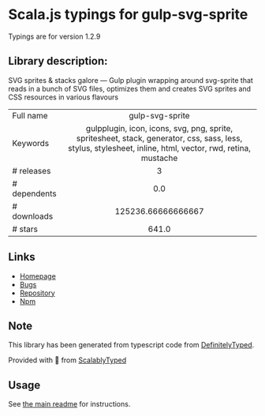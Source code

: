 
# Scala.js typings for gulp-svg-sprite

Typings are for version 1.2.9

## Library description:
SVG sprites & stacks galore — Gulp plugin wrapping around svg-sprite that reads in a bunch of SVG files, optimizes them and creates SVG sprites and CSS resources in various flavours

|                    |                 |
| ------------------ | :-------------: |
| Full name          | gulp-svg-sprite |
| Keywords           | gulpplugin, icon, icons, svg, png, sprite, spritesheet, stack, generator, css, sass, less, stylus, stylesheet, inline, html, vector, rwd, retina, mustache |
| # releases         | 3 |
| # dependents       | 0.0 |
| # downloads        | 125236.66666666667 |
| # stars            | 641.0 |

## Links
- [Homepage](https://github.com/jkphl/gulp-svg-sprite)
- [Bugs](https://github.com/jkphl/gulp-svg-sprite/issues)
- [Repository](https://github.com/jkphl/gulp-svg-sprite)
- [Npm](https://www.npmjs.com/package/gulp-svg-sprite)
    


## Note
This library has been generated from typescript code from [DefinitelyTyped](https://definitelytyped.org).

Provided with :purple_heart: from [ScalablyTyped](https://github.com/oyvindberg/ScalablyTyped)

## Usage
See [the main readme](../../readme.md) for instructions.


